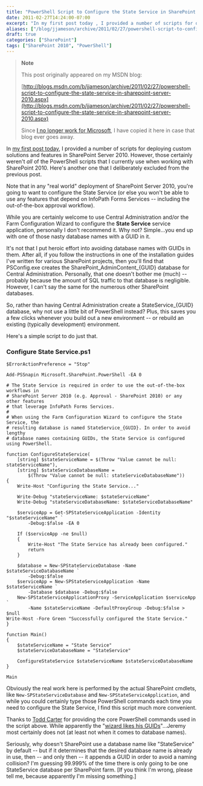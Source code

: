 ```yaml
---
title: "PowerShell Script to Configure the State Service in SharePoint Server 2010"
date: 2011-02-27T14:24:00-07:00
excerpt: "In my first post today , I provided a number of scripts for deploying custom solutions and features in SharePoint Server 2010. However, those certainly weren't all of the PowerShell scripts that I currently use when working with SharePoint 2010. Here..."
aliases: ["/blog/jjameson/archive/2011/02/27/powershell-script-to-configure-the-state-service-in-sharepoint-server-2010.aspx"]
draft: true
categories: ["SharePoint"]
tags: ["SharePoint 2010", "PowerShell"]
---
```


> **Note**
>
> This post originally appeared on my MSDN blog:
>
> [http://blogs.msdn.com/b/jjameson/archive/2011/02/27/powershell-script-to-configure-the-state-service-in-sharepoint-server-2010.aspx](http://blogs.msdn.com/b/jjameson/archive/2011/02/27/powershell-script-to-configure-the-state-service-in-sharepoint-server-2010.aspx)
>
> Since [I no longer work for Microsoft](/blog/jjameson/2011/09/02/last-day-with-microsoft), I have copied it here in case that blog ever goes away.

In [my first post today](/blog/jjameson/2011/02/27/deployment-scripts-for-sharepoint-server-2010), I provided a number of scripts for deploying custom solutions and features in SharePoint Server 2010. However, those certainly weren't *all* of the PowerShell scripts that I currently use when working with SharePoint 2010. Here's another one that I deliberately excluded from the previous post.

Note that in any "real world" deployment of SharePoint Server 2010, you're going to want to configure the State Service (or else you won't be able to use any features that depend on InfoPath Forms Services -- including the out-of-the-box approval workflow).

While you are certainly welcome to use Central Administration and/or the Farm Configuration Wizard to configure the **State Service** service application, personally I don't recommend it. Why not? Simple...you end up with one of those nasty database names with a GUID in it.

It's not that I put heroic effort into avoiding database names with GUIDs in them. After all, if you follow the instructions in one of the installation guides I've written for various SharePoint projects, then you'll find that PSConfig.exe creates the SharePoint\_AdminContent\_{GUID} database for Central Administration. Personally, that one doesn't bother me (much) -- probably because the amount of SQL traffic to that database is negligible. However, I can't say the same for the numerous other SharePoint databases.

So, rather than having Central Administration create a StateService\_{GUID} database, why not use a little bit of PowerShell instead? Plus, this saves you a few clicks whenever you build out a new environment -- or rebuild an existing (typically development) environment.

Here's a simple script to do just that.

### Configure State Service.ps1

```
$ErrorActionPreference = "Stop"

Add-PSSnapin Microsoft.SharePoint.PowerShell -EA 0

# The State Service is required in order to use the out-of-the-box workflows in
# SharePoint Server 2010 (e.g. Approval - SharePoint 2010) or any other features
# that leverage InfoPath Forms Services.
#
# When using the Farm Configuration Wizard to configure the State Service, the
# resulting database is named StateService_{GUID}. In order to avoid lengthy
# database names containing GUIDs, the State Service is configured using PowerShell.

function ConfigureStateService(
    [string] $stateServiceName = $(Throw "Value cannot be null: stateServiceName"),
    [string] $stateServiceDatabaseName =
        $(Throw "Value cannot be null: stateServiceDatabaseName"))
{
    Write-Host "Configuring the State Service..."

    Write-Debug "stateServiceName: $stateServiceName"
    Write-Debug "stateServiceDatabaseName: $stateServiceDatabaseName"

    $serviceApp = Get-SPStateServiceApplication -Identity "$stateServiceName" `
        -Debug:$false -EA 0

    If ($serviceApp -ne $null)
    {
        Write-Host "The State Service has already been configured."
        return
    }

    $database = New-SPStateServiceDatabase -Name $stateServiceDatabaseName `
        -Debug:$false
    $serviceApp = New-SPStateServiceApplication -Name $stateServiceName `
        -Database $database -Debug:$false
    New-SPStateServiceApplicationProxy -ServiceApplication $serviceApp `
        -Name $stateServiceName -DefaultProxyGroup -Debug:$false > $null
Write-Host -Fore Green "Successfully configured the State Service."
}

function Main()
{
    $stateServiceName = "State Service"
    $stateServiceDatabaseName = "StateService"

    ConfigureStateService $stateServiceName $stateServiceDatabaseName
}

Main
```

Obviously the real work here is performed by the actual SharePoint cmdlets, like `New-SPStateServiceDatabase` and `New-SPStateServiceApplication`, and while you could certainly type those PowerShell commands each time you need to configure the State Service, I find this script much more convenient.

Thanks to [Todd Carter](http://www.todd-carter.com/) for providing the core PowerShell commands used in the script above. While apparently the "[wizard likes his GUIDs](http://todd-carter.com/post/2010/04/26/The-Wizard-Likes-His-GUIDs.aspx)"...Jeremy most certainly does not (at least not when it comes to database names).

Seriously, why doesn't SharePoint use a database name like "StateService" by default -- but if it determines that the desired database name is already in use, then -- and only then -- it appends a GUID in order to avoid a naming collision? I'm guessing 99.999% of the time there is only going to be one StateService database per SharePoint farm. [If you think I'm wrong, please tell me, because apparently I'm missing something.]

